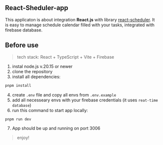 ## React-Sheduler-app

This applicaton is about integration **React.js** with library [react-scheduler](https://devexpress.github.io/devextreme-reactive/react/scheduler/docs/guides/getting-started/). It is easy to manage schedule calendar filled with your tasks, integrated with firebase database.

## Before use

> tech stack: React + TypeScript + Vite + Firebase

1. instal node.js v.20.15 or newer
2. clone the repository
3. install all dependencies:

```bash
pnpm install
```

4. create `.env` file and copy all envs from `.env.example`
5. add all necesseary envs with your firebase credentials (it uses `reat-time database`)
6. run this command to start app locally:

```bash
pnpm run dev
```

7. App should be up and running on port 3006

> enjoy!
